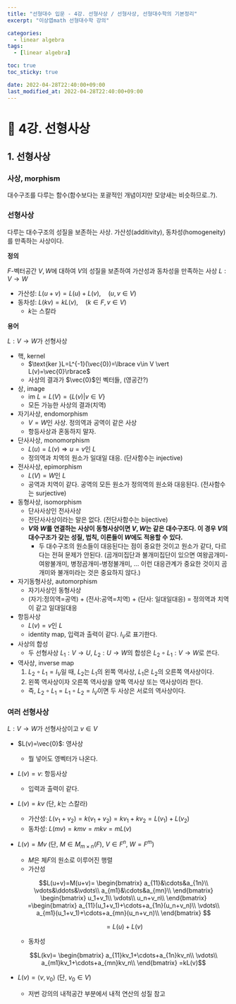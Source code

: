 ```yaml
---
title: "선형대수 입문 - 4강. 선형사상 / 선형사상, 선형대수학의 기본정리"
excerpt: "이상엽math 선형대수학 강의"

categories:
  - linear algebra
tags:
  - [linear algebra]

toc: true
toc_sticky: true

date: 2022-04-28T22:40:00+09:00
last_modified_at: 2022-04-28T22:40:00+09:00
---
```


# 🤖 4강. 선형사상

## 1. 선형사상

### 사상, morphism

대수구조를 다루는 함수(함수보다는 포괄적인 개념이지만 모양새는 비슷하므로..?).

### 선형사상

다루는 대수구조의 성질을 보존하는 사상. 가산성(additivity), 동차성(homogeneity)를 만족하는 사상이다.

**정의**

$F$-벡터공간 $V, W$에 대하여 $V$의 성질을 보존하여 가산성과 동차성을 만족하는 사상 $L: V\rightarrow W$

* 가산성: $L(u+v)=L(u)+L(v), \quad(u, v \in V)$
* 동차성: $L(kv)=kL(v), \quad(k\in F, v \in V)$
  * $k$는 스칼라

**용어**

$L:V\rightarrow W$가 선형사상

* 핵, kernel
  * $\text{ker }L=L^{-1}(\vec{0})=\lbrace v\in V \vert L(v)=\vec{0}\rbrace$
  * 사상의 결과가 $\vec{0}$인 벡터들, (영공간?)
* 상, image
  * $\text{im }L=L(V)=\lbrace L(v) \vert v \in V \rbrace$
  * 모든 가능한 사상의 결과(치역)
* 자기사상, endomorphism
  * $V=W$인 사상. 정의역과 공역이 같은 사상
  * 항등사상과 혼동하지 말자.
* 단사사상, monomorphism
  * $L(u)=L(v) \Rightarrow u=v$인 $L$
  * 정의역과 치역의 원소가 일대일 대응. (단사함수는 injective)
* 전사사상, epimorphism
  * $L(V)=W$인 $L$
  * 공역과 치역이 같다. 공역의 모든 원소가 정의역의 원소와 대응된다. (전사함수는 surjective)
* 동형사상, isomorphism
  * 단사사상인 전사사상
  * 전단사사상이라는 말은 없다. (전단사함수는 bijective)
  * **$V$와 $W$를 연결하는 사상이 동형사상이면 $V, W$는 같은 대수구조다. 이 경우 $V$의 대수구조가 갖는 성질, 법칙, 이론들이 $W$에도 적용할 수 있다.**
    * 두 대수구조의 원소들이 대응된다는 점이 중요한 것이고 원소가 같다, 다르다는 전혀 문제가 안된다. (곰개미집단과 불개미집단이 있으면 여왕곰개미-여왕불개미, 병정곰개미-병정불개미, ... 이런 대응관계가 중요한 것이지 곰개미와 불개미라는 것은 중요하지 않다.)
* 자기동형사상, automorphism
  * 자기사상인 동형사상
  * (자기:정의역=공역) + (전사:공역=치역) + (단사: 일대일대응) = 정의역과 치역이 같고 일대일대응
* 항등사상
  * $L(v)=v$인 $L$
  * identity map, 입력과 출력이 같다. $I_V$로 표기한다.
* 사상의 합성
  * 두 선형사상 $L_1: V\rightarrow U$, $L_2: U\rightarrow W$의 합성은 $L_2\circ L_1: V\rightarrow W$로 쓴다.
* 역사상, inverse map
  1. $L_2\circ L_1=I_V$일 때, $L_2$는 $L_1$의 왼쪽 역사상, $L_1$은 $L_2$의 오른쪽 역사상이다.
  2. 왼쪽 역사상이자 오른쪽 역사상을 양쪽 역사상 또는 역사상이라 한다.
    * 즉, $L_2\circ L_1 = L_1\circ L_2 = I_V$이면 두 사상은 서로의 역사상이다.


### 여러 선형사상

$L:V\rightarrow W$가 선형사상이고 $v\in V$

* $L(v)=\vec{0}$: 영사상
  * 뭘 넣어도 영벡터가 나온다.
* $L(v)=v$: 항등사상
  * 입력과 출력이 같다.
* $L(v)=kv$ (단, $k$는 스칼라)
  * 가산성: $L(v_1+v_2)=k(v_1+v_2)=kv_1+kv_2=L(v_1)+L(v_2)$
  * 동차성: $L(mv)=kmv=mkv=mL(v)$
* $L(v)=Mv$ (단, $M\in M_{m\times n}(F)$, $V\in F^n$, $W=F^m$)
  * $M$은 체$F$의 원소로 이루어진 행렬
  * 가산성

  $$L(u+v)=M(u+v)=
  \begin{bmatrix}
  a_{11}&\cdots&a_{1n}\\
  \vdots&\ddots&\vdots\\
  a_{m1}&\cdots&a_{mn}\\
  \end{bmatrix}
  \begin{bmatrix}
  u_1+v_1\\
  \vdots\\
  u_n+v_n\\
  \end{bmatrix}
  =\begin{bmatrix}
  a_{11}(u_1+v_1)+\cdots+a_{1n}(u_n+v_n)\\
  \vdots\\
  a_{m1}(u_1+v_1)+\cdots+a_{mn}(u_n+v_n)\\
  \end{bmatrix}
  $$

  $$=L(u)+L(v)$$

  * 동차성

  $$L(kv)=
  \begin{bmatrix}
  a_{11}kv_1+\cdots+a_{1n}kv_n\\
  \vdots\\
  a_{m1}kv_1+\cdots+a_{mn}kv_n\\
  \end{bmatrix}
  =kL(v)$$
* $L(v)=\langle v, v_0\rangle$ (단, $v_0\in V$)
  * 저번 강의의 내적공간 부분에서 내적 연산의 성질 참고